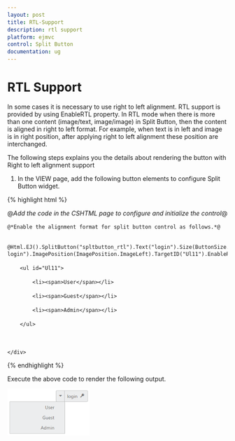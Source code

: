 ```yaml
---
layout: post
title: RTL-Support
description: rtl support
platform: ejmvc
control: Split Button
documentation: ug
---
```


# RTL Support

In some cases it is necessary to use right to left alignment. RTL support is provided by using EnableRTL property. In RTL mode when there is more than one content (image/text, image/image) in Split Button, then the content is aligned in right to left format. For example, when text is in left and image is in right position, after applying right to left alignment these position are interchanged.

The following steps explains you the details about rendering the button with Right to left alignment support

1. In the VIEW page, add the following button elements to configure Split Button widget.




{% highlight html %}

@*Add the code in the CSHTML page to configure and initialize the control*@



    @*Enable the alignment format for split button control as follows.*@



<div class="spltspan">

        @Html.EJ().SplitButton("spltbutton_rtl").Text("login").Size(ButtonSize.Small).ShowRoundedCorner(true).ContentType(ContentType.TextAndImage).PrefixIcon("e-login").ImagePosition(ImagePosition.ImageLeft).TargetID("Ul11").EnableRTL(true)

        <ul id="Ul11">

            <li><span>User</span></li>

            <li><span>Guest</span></li>

            <li><span>Admin</span></li>

        </ul>



    </div>


{% endhighlight %}


Execute the above code to render the following output.

![](RTL-Support_images/RTL-Support_img1.png)



